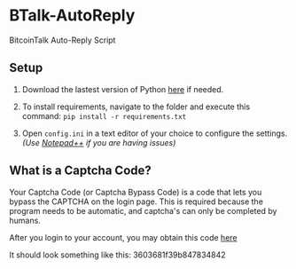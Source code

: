 # BTalk-AutoReply
BitcoinTalk Auto-Reply Script

## Setup

1. Download the lastest version of Python [here](https://www.python.org/downloads/) if needed.

2. To install requirements, navigate to the folder and execute this command: `pip install -r requirements.txt`

3. Open `config.ini` in a text editor of your choice to configure the settings. _(Use [Notepad++](https://notepad-plus-plus.org/) if you are having issues)_

## What is a Captcha Code?

Your Captcha Code (or Captcha Bypass Code) is a code that lets you bypass the CAPTCHA on the login page. This is required because the program needs to be automatic, and captcha's can only be completed by humans.

After you login to your account, you may obtain this code [here](https://bitcointalk.org/captcha_code.php)

It should look something like this: 3603681f39b847834842
